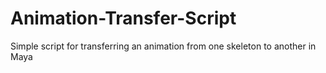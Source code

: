 # Animation-Transfer-Script
Simple script for transferring an animation from one skeleton to another in Maya
